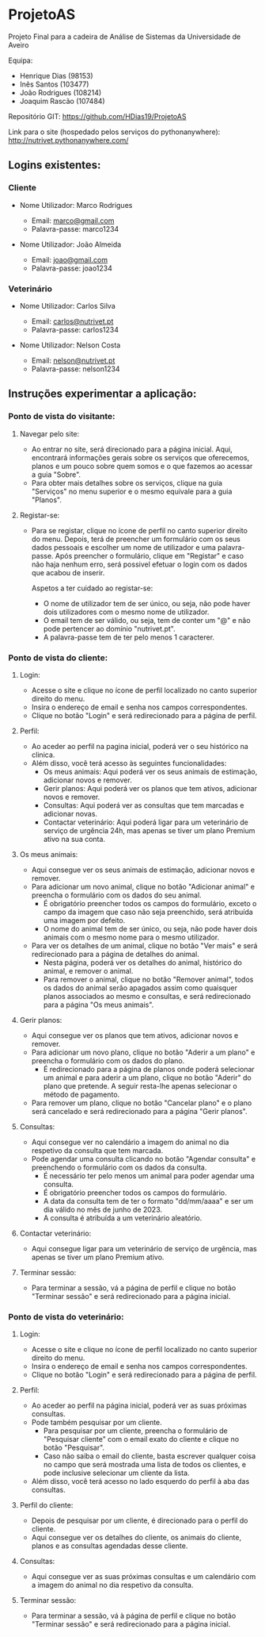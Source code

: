 # ProjetoAS
Projeto Final para a cadeira de Análise de Sistemas da Universidade de Aveiro

Equipa: 
- Henrique Dias (98153)
- Inês Santos (103477)
- João Rodrigues (108214)
- Joaquim Rascão (107484)

Repositório GIT: https://github.com/HDias19/ProjetoAS

Link para o site (hospedado pelos serviços do pythonanywhere): http://nutrivet.pythonanywhere.com/

## Logins existentes:

### Cliente
- Nome Utilizador: Marco Rodrigues
  - Email: marco@gmail.com
  - Palavra-passe: marco1234

- Nome Utilizador: João Almeida
  - Email: joao@gmail.com
  - Palavra-passe: joao1234

### Veterinário
- Nome Utilizador: Carlos Silva
  - Email: carlos@nutrivet.pt
  - Palavra-passe: carlos1234

- Nome Utilizador: Nelson Costa
  - Email: nelson@nutrivet.pt
  - Palavra-passe: nelson1234


## Instruções experimentar a aplicação:

### Ponto de vista do visitante:
1. Navegar pelo site:
    - Ao entrar no site, será direcionado para a página inicial. Aqui, encontrará informações gerais sobre os serviços que oferecemos, planos e um pouco sobre quem somos e o que fazemos ao acessar a guia "Sobre".
    - Para obter mais detalhes sobre os serviços, clique na guia "Serviços" no menu superior e o mesmo equivale para a guia "Planos".


2. Registar-se:
    - Para se registar, clique no ícone de perfil no canto superior direito do menu. Depois, terá de preencher um formulário com os seus dados pessoais e escolher um nome de utilizador e uma palavra-passe. Após preencher o formulário, clique em "Registar" e caso não haja nenhum erro, será possivel efetuar o login com os dados que acabou de inserir.

        Aspetos a ter cuidado ao registar-se:
        - O nome de utilizador tem de ser único, ou seja, não pode haver dois utilizadores com o mesmo nome de utilizador.
        - O email tem de ser válido, ou seja, tem de conter um "@" e não pode pertencer ao domínio "nutrivet.pt".
        - A palavra-passe tem de ter pelo menos 1 caracterer.


### Ponto de vista do cliente:

1. Login:
    - Acesse o site e clique no ícone de perfil localizado no canto superior direito do menu.
    - Insira o endereço de email e senha nos campos correspondentes.
    - Clique no botão "Login" e será redirecionado para a página de perfil.

2. Perfil:
    - Ao aceder ao perfil na pagina inicial, poderá ver o seu histórico na clinica.
    - Além disso, você terá acesso às seguintes funcionalidades:
        - Os meus animais: Aqui poderá ver os seus animais de estimação, adicionar novos e remover.
        - Gerir planos: Aqui poderá ver os planos que tem ativos, adicionar novos e remover.
        - Consultas: Aqui poderá ver as consultas que tem marcadas e adicionar novas.
        - Contactar veterinário: Aqui poderá ligar para um veterinário de serviço de urgência 24h, mas apenas se tiver um plano Premium ativo na sua conta.

3. Os meus animais:
    - Aqui consegue ver os seus animais de estimação, adicionar novos e remover.
    - Para adicionar um novo animal, clique no botão "Adicionar animal" e preencha o formulário com os dados do seu animal.
        - É obrigatório preencher todos os campos do formulário, exceto o campo da imagem que caso não seja preenchido, será atribuída uma imagem por defeito.
        - O nome do animal tem de ser único, ou seja, não pode haver dois animais com o mesmo nome para o mesmo utilizador.
    - Para ver os detalhes de um animal, clique no botão "Ver mais" e será redirecionado para a página de detalhes do animal.
        - Nesta página, poderá ver os detalhes do animal, histórico do animal, e remover o animal.
        - Para remover o animal, clique no botão "Remover animal", todos os dados do animal serão apagados assim como quaisquer planos associados ao mesmo e consultas, e será redirecionado para a página "Os meus animais".

4. Gerir planos:
    - Aqui consegue ver os planos que tem ativos, adicionar novos e remover.
    - Para adicionar um novo plano, clique no botão "Aderir a um plano" e preencha o formulário com os dados do plano.
        - É redirecionado para a página de planos onde poderá selecionar um animal e para aderir a um plano, clique no botão "Aderir" do plano que pretende. A seguir resta-lhe apenas selecionar o método de pagamento.
    - Para remover um plano, clique no botão "Cancelar plano" e o plano será cancelado e será redirecionado para a página "Gerir planos".

5. Consultas:
    - Aqui consegue ver no calendário a imagem do animal no dia respetivo da consulta que tem marcada.
    - Pode agendar uma consulta clicando no botão "Agendar consulta" e preenchendo o formulário com os dados da consulta.
        - É necessário ter pelo menos um animal para poder agendar uma consulta.
        - É obrigatório preencher todos os campos do formulário.
        - A data da consulta tem de ter o formato "dd/mm/aaaa" e ser um dia válido no mês de junho de 2023.
        - A consulta é atribuída a um veterinário aleatório.

6. Contactar veterinário:
    - Aqui consegue ligar para um veterinário de serviço de urgência, mas apenas se tiver um plano Premium ativo.

7. Terminar sessão:
    - Para terminar a sessão, vá a página de perfil e clique no botão "Terminar sessão" e será redirecionado para a página inicial.


### Ponto de vista do veterinário:

1. Login:
    - Acesse o site e clique no ícone de perfil localizado no canto superior direito do menu.
    - Insira o endereço de email e senha nos campos correspondentes.
    - Clique no botão "Login" e será redirecionado para a página de perfil.

2. Perfil:
    - Ao aceder ao perfil na página inicial, poderá ver as suas próximas consultas.
    - Pode também pesquisar por um cliente.
        - Para pesquisar por um cliente, preencha o formulário de "Pesquisar cliente" com o email exato do cliente e clique no botão "Pesquisar".
        - Caso não saiba o email do cliente, basta escrever qualquer coisa no campo que será mostrada uma lista de todos os clientes, e pode inclusive selecionar um cliente da lista.
    - Além disso, você terá acesso no lado esquerdo do perfil à aba das consultas.

3. Perfil do cliente:
    - Depois de pesquisar por um cliente, é direcionado para o perfil do cliente.
    - Aqui consegue ver os detalhes do cliente, os animais do cliente, planos e as consultas agendadas desse cliente.

4. Consultas:
    - Aqui consegue ver as suas próximas consultas e um calendário com a imagem do animal no dia respetivo da consulta.

5. Terminar sessão:
    - Para terminar a sessão, vá à página de perfil e clique no botão "Terminar sessão" e será redirecionado para a página inicial.